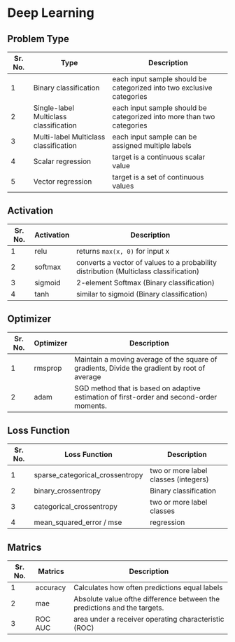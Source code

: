 # Deep Learning

## Problem Type

| Sr. No. | Type                                   | Description                                                           |
| ------- | -------------------------------------- | --------------------------------------------------------------------- |
| 1       | Binary classification                  | each input sample should be categorized into two exclusive categories |
| 2       | Single-label Multiclass classification | each input sample should be categorized into more than two categories |
| 3       | Multi-label Multiclass classification  | each input sample can be assigned multiple labels                     |
| 4       | Scalar regression                      | target is a continuous scalar value                                   |
| 5       | Vector regression                      | target is a set of continuous values                                  |

## Activation

| Sr. No. | Activation | Description                                                                           |
| ------- | ---------- | ------------------------------------------------------------------------------------- |
| 1       | relu       | returns `max(x, 0)` for input x                                                       |
| 2       | softmax    | converts a vector of values to a probability distribution (Multiclass classification) |
| 3       | sigmoid    | 2-element Softmax (Binary classification)                                             |
| 4       | tanh       | similar to sigmoid (Binary classification)                                            |

## Optimizer

| Sr. No. | Optimizer | Description                                                                                  |
| ------- | --------- | -------------------------------------------------------------------------------------------- |
| 1       | rmsprop   | Maintain a moving average of the square of gradients, Divide the gradient by root of average |
| 2       | adam      | SGD method that is based on adaptive estimation of first-order and second-order moments.     |

## Loss Function

| Sr. No. | Loss Function                   | Description                          |
| ------- | ------------------------------- | ------------------------------------ |
| 1       | sparse_categorical_crossentropy | two or more label classes (integers) |
| 2       | binary_crossentropy             | Binary classification                |
| 3       | categorical_crossentropy        | two or more label classes            |
| 4       | mean_squared_error / mse        | regression                           |

## Matrics

| Sr. No. | Matrics  | Description                                                              |
| ------- | -------- | ------------------------------------------------------------------------ |
| 1       | accuracy | Calculates how often predictions equal labels                            |
| 2       | mae      | Absolute value ofthe difference between the predictions and the targets. |
| 3       | ROC AUC  | area under a receiver operating characteristic (ROC)                     |
